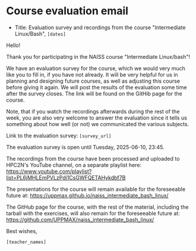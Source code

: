# Course evaluation email

- Title: Evaluation survey and recordings from the course "Intermediate Linux/Bash", `[dates]`

Hello!

Thank you for participating in the NAISS course "Intermediate Linux/bash"!

We have an evaluation survey for the course, which we would very much
like you to fill in, if you have not already. It will be very helpful
for us in planning and designing future courses, as well as adjusting
this course before giving it again. We will post the results of the
evaluation some time after the survey closes. The link will be found on
the GitHib page for the course.

Note, that if you watch the recordings afterwards during the rest of the
week, you are also very welcome to answer the evaluation since it tells
us something about how well (or not) we communicated the various subjects.

Link to the evaluation survey: `[survey_url]`

The evaluation survey is open until Tuesday, 2025-06-10, 23:45.

The recordings from the course have been processed and uploaded to
HPC2N's YouTube channel, on a separate playlist here:
https://www.youtube.com/playlist?list=PL6jMHLEmPVLzPdi1CsGWFQETAHykdbf7B

The presentations for the course will remain available for the
foreseeable future at: https://uppmax.github.io/naiss_intermediate_bash_linux/

The GitHub page for the course, with the rest of the material, including
the tarball with the exercises, will also remain for the foreseeable
future at: https://github.com/UPPMAX/naiss_intermediate_bash_linux/

Best wishes,

`[teacher_names]`
